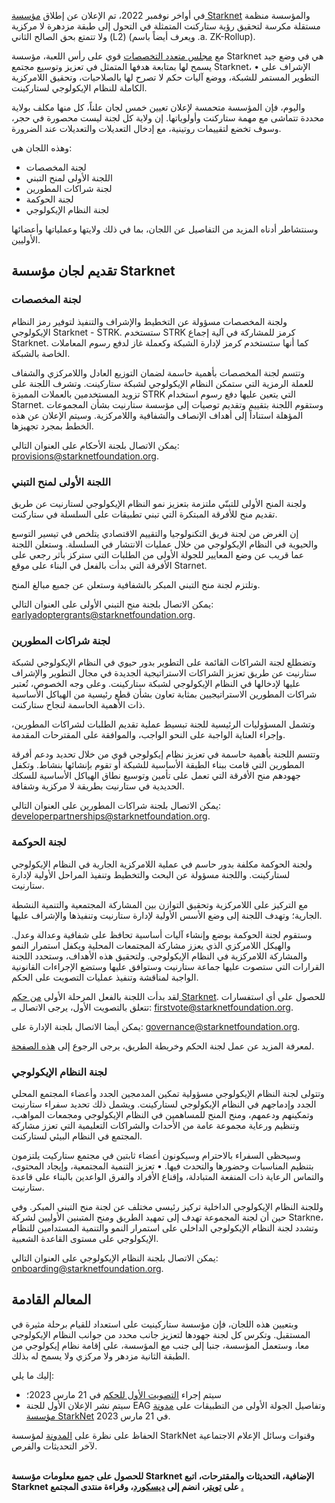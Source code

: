 في أواخر نوفمبر 2022، تم الإعلان عن إطلاق [مؤسسة Starknet](https://medium.com/starkware/introducing-the-starknet-foundation-bd4b4379fbb) والمؤسسة منظمة مستقلة مكرسة لتحقيق رؤية ستاركنت المتمثلة في التحول إلى طبقة مزدهرة لا مركزية ولا تتمتع بحق الصالح الثاني (L2) (ويعرف أيضاً باسم .a. ZK-Rollup). 

مع [مجلس متعدد التخصصات](https://medium.com/starknet-foundation/welcome-to-the-world-starknet-foundation-7bd55d5dbc59) قوي على رأس اللعبة، مؤسسة Starknet هي في وضع جيد يسمح لها بمتابعة هدفها المتمثل في تعزيز وتوسيع مجتمع Starknet، • الإشراف على التطوير المستمر للشبكة، ووضع آليات حكم لا تصرح لها بالصلاحيات، وتحقيق اللامركزية الكاملة للنظام الإيكولوجي لستاركينت. 

واليوم، فإن المؤسسة متحمسة لإعلان تعيين خمس لجان علناً، كل منها مكلف بولاية محددة تتماشى مع مهمة ستاركنت وأولوياتها. إن ولاية كل لجنة ليست محصورة في حجر، وسوف تخضع لتقييمات روتينية، مع إدخال التعديلات والتعديلات عند الضرورة.

وهذه اللجان هي:

* لجنة المخصصات
* اللجنة الأولى لمنح التبني
* لجنة شراكات المطورين
* لجنة الحوكمة
* لجنة النظام الإيكولوجي

وسنتشاطر أدناه المزيد من التفاصيل عن اللجان، بما في ذلك ولايتها وعملياتها وأعضائها الأوليين.

## تقديم لجان مؤسسة Starknet 

### لجنة المخصصات

ولجنة المخصصات مسؤولة عن التخطيط والإشراف والتنفيذ لتوفير رمز النظام الإيكولوجي Starknet - STRK. ستستخدم STRK كرمز للمشاركة في آلية إجماع Starknet. كما أنها ستستخدم كرمز لإدارة الشبكة وكعملة غاز لدفع رسوم المعاملات الخاصة بالشبكة. 

وتتسم لجنة المخصصات بأهمية حاسمة لضمان التوزيع العادل واللامركزي والشفاف للعملة الرمزية التي ستمكن النظام الإيكولوجي لشبكة ستاركينت. وتشرف اللجنة على تزويد المستخدمين بالعملات المميزة STRK التي يتعين عليها دفع رسوم استخدام Starnet. وستقوم اللجنة بتقييم وتقديم توصيات إلى مؤسسة ستارنيت بشأن المجموعات المؤهلة استناداً إلى أهداف الإنصاف والشفافية واللامركزية. وسيتم الإعلان عن هذه الخطط بمجرد تجهيزها.

يمكن الاتصال بلجنة الأحكام على العنوان التالي: [provisions@starknetfoundation.org](mailto:provisions@starknetfoundation.org).

### اللجنة الأولى لمنح التبني

ولجنة المنح الأولى للتبنّي ملتزمة بتعزيز نمو النظام الإيكولوجي لستارنيت عن طريق تقديم منح للأفرقة المبتكرة التي تبني تطبيقات على السلسلة في ستاركنت. 

إن الغرض من لجنة فريق التكنولوجيا والتقييم الاقتصادي يتلخص في تيسير التوسع والحيوية في النظام الإيكولوجي من خلال عمليات الانتشار في السلسلة. وستعلن اللجنة عما قريب عن وضع المعايير للجولة الأولى من الطلبات التي ستركز بأثر رجعي على الأفرقة التي بدأت بالفعل في البناء على موقع Starnet. 

وتلتزم لجنة منح التبني المبكر بالشفافية وستعلن عن جميع مبالغ المنح.

يمكن الاتصال بلجنة منح التبني الأولى على العنوان التالي: [earlyadoptergrants@starknetfoundation.org](earlyadoptergrants@starknetfoundation.org).

### لجنة شراكات المطورين

وتضطلع لجنة الشراكات القائمة على التطوير بدور حيوي في النظام الإيكولوجي لشبكة ستارنيت عن طريق تعزيز الشراكات الاستراتيجية الجديدة في مجال التطوير والإشراف عليها لإدخالها في النظام الإيكولوجي لشبكة ستاركينت. وعلى وجه الخصوص، تُعتبر شراكات المطورين الاستراتيجيين بمثابة تعاون بشأن قطع رئيسية من الهياكل الأساسية ذات الأهمية الحاسمة لنجاح ستاركنت.

وتشمل المسؤوليات الرئيسية للجنة تبسيط عملية تقديم الطلبات لشراكات المطورين، وإجراء العناية الواجبة على النحو الواجب، والموافقة على المقترحات المقدمة. 

وتتسم اللجنة بأهمية حاسمة في تعزيز نظام إيكولوجي قوي من خلال تحديد ودعم أفرقة المطورين التي قامت ببناء الطبقة الأساسية للشبكة أو تقوم بإنشائها بنشاط. وتكفل جهودهم منح الأفرقة التي تعمل على تأمين وتوسيع نطاق الهياكل الأساسية للسكك الحديدية في ستارنيت بطريقة لا مركزية وشفافة. 

يمكن الاتصال بلجنة شراكات المطورين على العنوان التالي: [developerpartnerships@starknetfoundation.org](mailto:developerpartnerships@starknetfoundation.org).

### لجنة الحوكمة

ولجنة الحوكمة مكلفة بدور حاسم في عملية اللامركزية الجارية في النظام الإيكولوجي لستاركينت. واللجنة مسؤولة عن البحث والتخطيط وتنفيذ المراحل الأولية لإدارة ستارنيت. 

مع التركيز على اللامركزية وتحقيق التوازن بين المشاركة المجتمعية والتنمية النشطة الجارية؛ وتهدف اللجنة إلى وضع الأسس الأولية لإدارة ستارنيت وتنفيذها والإشراف عليها. 

وستقوم لجنة الحوكمة بوضع وإنشاء آليات أساسية تحافظ على شفافية وعدالة وعدل. والهيكل اللامركزي الذي يعزز مشاركة المجتمعات المحلية ويكفل استمرار النمو والمشاركة اللامركزية في النظام الإيكولوجي. ولتحقيق هذه الأهداف، وستحدد اللجنة القرارات التي ستصوت عليها جماعة ستارنيت وستوافق عليها وستضع الإجراءات القانونية الواجبة لمناقشة وتنفيذ عمليات التصويت على الحكم. 

لقد بدأت اللجنة بالفعل المرحلة الأولى [من حكم Starknet](https://community.starknet.io/t/starknet-foundation-delegation-for-the-first-vote/11820). للحصول على أي استفسارات تتعلق بالتصويت الأول، يرجى الاتصال بـ: [firstvote@starknetfoundation.org](mailto:firstvote@starknetfoundation.org).

يمكن أيضا الاتصال بلجنة الإدارة على: [governance@starknetfoundation.org](mailto:governance@starknetfoundation.org). 

لمعرفة المزيد عن عمل لجنة الحكم وخريطة الطريق، يرجى الرجوع إلى [هذه الصفحة](https://www.starknet.io/en/posts/governance).

### لجنة النظام الإيكولوجي

وتتولى لجنة النظام الإيكولوجي مسؤولية تمكين المدمجين الجدد وأعضاء المجتمع المحلي الجدد وإدماجهم في النظام الإيكولوجي لستاركينت. ويشمل ذلك تحديد سفراء ستارنيت وتمكينهم ودعمهم، ومنح المنح للمساهمين في النظام الإيكولوجي ومجمعات المواهب، وتنظيم ورعاية مجموعة عامة من الأحداث والشراكات التعليمية التي تعزز مشاركة المجتمع في النظام البيئي لستاركنت. 

وسيحظى السفراء بالاحترام وسيكونون أعضاء ثابتين في مجتمع ستاركيت يلتزمون بتنظيم المناسبات وحضورها والتحدث فيها. • تعزيز التنمية المجتمعية، وإيجاد المحتوى، والتماس الرعاية ذات المنفعة المتبادلة، وإقناع الأفراد والفرق الواعدين بالبناء على قاعدة ستارنيت.

وللجنة النظام الإيكولوجي الداخلية تركيز رئيسي مختلف عن لجنة منح التبني المبكر. وفي حين أن لجنة المجموعة تهدف إلى تمهيد الطريق ومنح المتبنين الأوليين لشركة Starkne، وتشدد لجنة النظام الإيكولوجي الداخلي على استمرار النمو والتنمية المستدامين للنظام الإيكولوجي على مستوى القاعدة الشعبية. 

يمكن الاتصال بلجنة النظام الإيكولوجي على العنوان التالي: [onboarding@starknetfoundation.org](mailto:onboarding@starknetfoundation.org).

## المعالم القادمة

وبتعيين هذه اللجان، فإن مؤسسة ستاركينيت على استعداد للقيام برحلة مثيرة في المستقبل. وتكرس كل لجنة جهودها لتعزيز جانب محدد من جوانب النظام الإيكولوجي معا، وستعمل المؤسسة، جنبا إلى جنب مع المؤسسة، على إقامة نظام إيكولوجي من الطبقة الثانية مزدهر ولا مركزي ولا يسمح له بذلك.  

إليك ما يلي: 

* سيتم إجراء [التصويت الأول للحكم](https://community.starknet.io/t/starknet-foundation-delegation-for-the-first-vote/11820) في 21 مارس 2023؛
* سيتم نشر الإعلان الأول للجنة EAG وتفاصيل الجولة الأولى من التطبيقات على [مدونة مؤسسة StarkNet](https://www.starknet.io/en/posts/foundation) في 21 مارس 2023.

الحفاظ على نظرة على [المدونة](https://www.starknet.io/en/posts/foundation) لمؤسسة StarkNet وقنوات وسائل الإعلام الاجتماعية لآخر التحديثات والفرص.

**\
للحصول على جميع معلومات مؤسسة Starknet الإضافية، التحديثات والمقترحات، اتبع Starknet على [تويتر](https://twitter.com/Starknet)، انضم إلى [ديسكورد](http://starknet.io/discord)، وقراءة منتدى المجتمع [.](https://community.starknet.io/)**